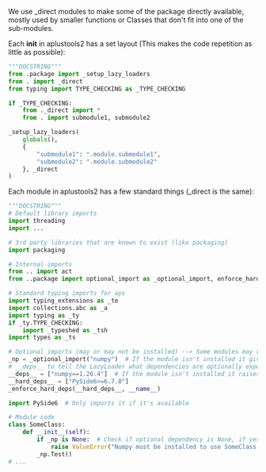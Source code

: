 We use _direct modules to make some of the package directly available, mostly used by smaller functions or Classes that don't fit into one of the sub-modules.

Each __init__ in aplustools2 has a set layout (This makes the code repetition as little as possible):
````python
"""DOCSTRING"""
from .package import _setup_lazy_loaders
from . import _direct
from typing import TYPE_CHECKING as _TYPE_CHECKING

if _TYPE_CHECKING:
    from ._direct import *
    from . import submodule1, submodule2

_setup_lazy_loaders(
    globals(),
    {
        "submodule1": ".module.submodule1",
        "submodule2": ".module.submodule2"
    }, _direct
)

````

Each module in aplustools2 has a few standard things (_direct is the same):

````python
"""DOCSTRING"""
# Default library imports
import threading
import ...

# 3rd party libraries that are known to exist (like packaging)
import packaging

# Internal imports
from .. import act
from ..package import optional_import as _optional_import, enforce_hard_deps as _enforce_hard_deps

# Standard typing imports for aps
import typing_extensions as _te
import collections.abc as _a
import typing as _ty
if _ty.TYPE_CHECKING:
    import _typeshed as _tsh
import types as _ts

# Optional imports (may or may not be installed) --> Some modules may refuse to load if a dependency is missing
_np = _optional_import("numpy")  # If the module isn't installed it gives back None
# __deps__ to tell the LazyLoader what dependencies are optionally expected
__deps__ = ["numpy==1.26.4"]  # If the module isn't installed it raises a warning
__hard_deps__ = ["PySide6>=6.7.0"]
_enforce_hard_deps(__hard_deps__, __name__)

import PySide6  # Only imports it if it's available

# Module code
class SomeClass:
    def __init__(self):
        if _np is None:  # Check if optional dependency is None, if yes raise a ValueError
            raise ValueError("Numpy must be installed to use SomeClass.")
        _np.Test()
# ...

````
